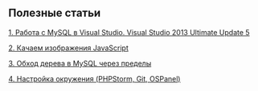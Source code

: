 ## Полезные статьи

[1. Работа с MySQL в Visual Studio. Visual Studio 2013 Ultimate Update 5](article1.md)

[2. Качаем изображения JavaScript](article2.md)

[3. Обход дерева в MySQL через пределы](article3.md)

[4. Настройка окружения (PHPStorm, Git, OSPanel)](article4.md)